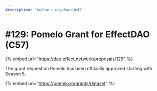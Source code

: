 ```yaml
---
description: 'Author: cryptonode42'
---
```


# #129: Pomelo Grant for EffectDAO (C57)

{% embed url="https://dao.effect.network/proposals/129" %}

The grant request on Pomelo has been officially approved starting with Season 5.&#x20;

{% embed url="https://pomelo.io/grants/dataset" %}

